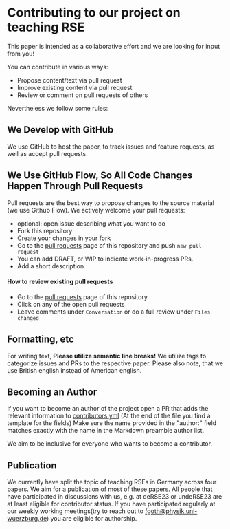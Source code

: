 # Contributing to our project on teaching RSE

This paper is intended as a collaborative effort and we are looking for input from you!

You can contribute in various ways:

- Propose content/text via pull request
- Improve existing content via pull request
- Review or comment on pull requests of others

Nevertheless we follow some rules:

## We Develop with GitHub

We use GitHub to host the paper, to track issues and feature requests, as well as accept pull requests.

## We Use GitHub Flow, So All Code Changes Happen Through Pull Requests

Pull requests are the best way to propose changes to the source material (we use Github Flow).
We actively welcome your pull requests:

- optional: open issue describing what you want to do
- Fork this repository
- Create your changes in your fork
- Go to the [pull requests](https://github.com/CaptainSifff/paper_teaching-learning-RSE/pulls) page of this repository and push `new pull request`
- You can add DRAFT, or WIP to indicate work-in-progress PRs.
- Add a short description

#### How to review existing pull requests

- Go to the [pull requests](https://github.com/CaptainSifff/paper_teaching-learning-RSE/pulls) page of this repository
- Click on any of the open pull requests
- Leave comments under `Conversation` or do a full review under `Files changed`

## Formatting, etc
For writing text, **Please utilize semantic line breaks!**
We utilize tags to categorize issues and PRs to the respective paper.
Please also note, that we use British english instead of American english.

## Becoming an Author
If you want to become an author of the project open a PR that adds the relevant information
to [contributors.yml](contributors.yml) (At the end of the file you find a template for the fields)
Make sure the name provided in the "author:" field matches
exactly with the name in the Markdown preamble author list.

We aim to be inclusive for everyone who wants to become a contributor.

## Publication
We currently have split the topic of teaching RSEs in Germany across four papers.
We aim for a publication of most of these papers.
All people that have participated in discussions with us,
e.g. at deRSE23 or undeRSE23 are at least eligible for contributor status.
If you have participated regularly at our weekly working meetings(try to reach out to fgoth@physik.uni-wuerzburg.de) you are eligible for
authorship.
